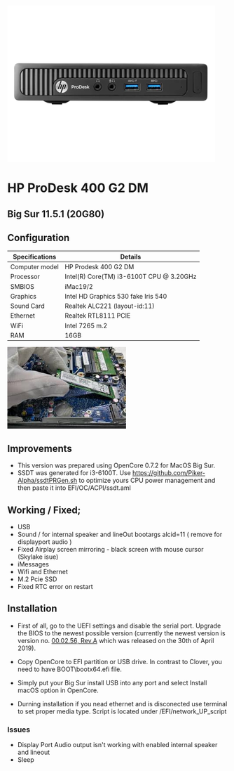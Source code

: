 ![HP Prodesk 400 G2 DM](OC/Resources/Image/HP-ProDesk-400-G2.webp)
# HP ProDesk 400 G2 DM 
## Big Sur 11.5.1 (20G80)

## Configuration

| Specifications | Details                                          |
| ------------------- | ------------------------------------------- |
| Computer model      | HP Prodesk 400 G2 DM      					|
| Processor           | Intel(R) Core(TM) i3-6100T CPU @ 3.20GHz    |
| SMBIOS           | iMac19/2     |
| Graphics			  | Intel HD Graphics 530 fake Iris 540                 		|
| Sound Card          | Realtek ALC221 (layout-id:11)            |
| Ethernet		      | Realtek RTL8111 PCIE                        |
| WiFi		          | Intel 7265 m.2                          	|
| RAM		          | 16GB                                     	|


![m.2 ssd and Prodesk mainboard wiht two m.2 slots](OC/Resources/Image/ssd.jpg)


## Improvements

- This version was prepared using OpenCore 0.7.2 for MacOS Big Sur.
- SSDT was generated for i3-6100T. Use https://github.com/Piker-Alpha/ssdtPRGen.sh to optimize yours CPU power management and then paste it into EFI/OC/ACPI/ssdt.aml
## Working / Fixed; 


+ USB 
+ Sound / for internal speaker and lineOut bootargs alcid=11  ( remove for displayport audio )
+ Fixed Airplay screen mirroring - black screen with mouse cursor (Skylake isue) 
+ iMessages
+ Wifi and Ethernet
+ M.2 Pcie SSD 
+ Fixed RTC error on restart 


## Installation


- First of all, go to the UEFI settings and disable the serial port. Upgrade the BIOS to the newest possible version (currently the newest version is version no. [00.02.56, Rev.A](https://ftp.hp.com/pub/softpaq/sp96001-96500/sp96015.exe) which was released on the 30th of April 2019).
- Copy OpenCore to EFI partition or USB drive. In contrast to Clover, you need to have BOOT\bootx64.efi file.
- Simply put your Big Sur install USB into any port and select Install macOS option in OpenCore.

- Durning installation if you nead ethernet and is disconected use terminal to set proper media type. Script is located under /EFI/network_UP_script 


### Issues
+ Display Port Audio output isn't working with enabled internal speaker and lineout 
+ Sleep 